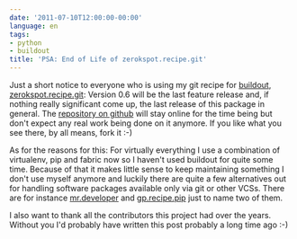 ```yaml
---
date: '2011-07-10T12:00:00-00:00'
language: en
tags:
- python
- buildout
title: 'PSA: End of Life of zerokspot.recipe.git'
---
```



Just a short notice to everyone who is using my git recipe for
[buildout](http://pypi.python.org/pypi/zc.buildout),
[zerokspot.recipe.git](http://pypi.python.org/pypi/zerokspot.recipe.git/):
Version 0.6 will be the last feature release and, if nothing really
significant come up, the last release of this package in general. The
[repository on github](https://github.com/zerok/zerokspot.gitrecipe) will stay
online for the time being but don't expect any real work being done on it
anymore. If you like what you see there, by all means, fork it :-)

As for the reasons for this: For virtually everything I use a combination of
virtualenv, pip and fabric now so I haven't used buildout for quite some time.
Because of that it makes little sense to keep maintaining something I don't
use myself anymore and luckily there are quite a few alternatives out for
handling software packages available only via git or other VCSs. There are for
instance [mr.developer](http://pypi.python.org/pypi/mr.developer) and
[gp.recipe.pip](http://pypi.python.org/pypi/gp.recipe.pip) just to name two of
them.

I also want to thank all the contributors this project had over the years.
Without you I'd probably have written this post probably a long time ago :-)
